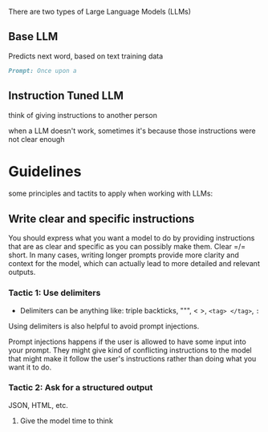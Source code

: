 There are two types of Large Language Models (LLMs)

## Base LLM
Predicts next word, based on text training data

```md
Prompt: Once upon a
```



## Instruction Tuned LLM

think of giving instructions to another person

when a LLM doesn't work, sometimes it's because those instructions were not clear enough

# Guidelines

some principles and tactits to apply when working with LLMs:
## Write clear and specific instructions

You should express  what you want a model to do by providing instructions that are as clear and specific as you can possibly make them. Clear =/= short. In many cases, writing longer prompts provide more clarity and context for the model, which can actually lead to more detailed and relevant outputs.

### Tactic 1: Use delimiters
- Delimiters can be anything like: triple backticks, """, < >, `<tag> </tag>`, `:`

Using delimiters is also helpful to avoid prompt injections. 

Prompt injections happens if the user is allowed to have some input into your prompt. They might give kind of conflicting instructions to the model that might make it follow the user's instructions rather than doing what you want it to do.


### Tactic 2: Ask for a structured output
JSON, HTML, etc.




1. Give the model time to think
